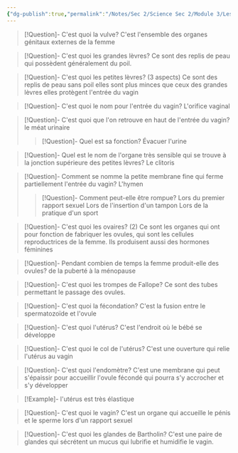 ```yaml
---
{"dg-publish":true,"permalink":"/Notes/Sec 2/Science Sec 2/Module 3/Les organes reproducteurs féminins/"}
---
```



>[!Question]- C'est quoi la vulve?
>C'est l'ensemble des organes génitaux externes de la femme

>[!Question]- C'est quoi les grandes lèvres?
>Ce sont des replis de peau qui possèdent généralement du poil.

>[!Question]- C'est quoi les petites lèvres? (3 aspects)
>Ce sont des replis de peau sans poil
>elles sont plus minces que ceux des grandes lèvres
>elles protègent l'entrée du vagin

>[!Question]- C'est quoi le nom pour l'entrée du vagin?
>L'orifice vaginal

>[!Question]- C'est quoi que l'on retrouve en haut de l'entrée du vagin?
>le méat urinaire
>>[!Question]- Quel est sa fonction?
>>Évacuer l'urine

>[!Question]- Quel est le nom de l'organe très sensible qui se trouve à la jonction supérieure des petites lèvres?
>Le clitoris

>[!Question]- Comment se nomme la petite membrane fine qui ferme partiellement l'entrée du vagin?
>L'hymen
>>[!Question]- Comment peut-elle être rompue?
>>Lors du premier rapport sexuel
>>Lors de l'insertion d'un tampon
>>Lors de la pratique d'un sport

>[!Question]- C'est quoi les ovaires? (2)
>Ce sont les organes qui ont pour fonction de fabriquer les ovules, qui sont les cellules reproductrices de la femme.
>Ils produisent aussi des hormones féminines

>[!Question]- Pendant combien de temps la femme produit-elle des ovules?
>de la puberté à la ménopause

>[!Question]- C'est quoi les trompes de Fallope?
>Ce sont des tubes permettant le passage des ovules.

>[!Question]- C'est quoi la fécondation?
>C'est la fusion entre le spermatozoïde et l'ovule

>[!Question]- C'est quoi l'utérus?
>C'est l'endroit où le bébé se développe

>[!Question]- C'est quoi le col de l'utérus?
>C'est une ouverture qui relie l'utérus au vagin

>[!Question]- C'est quoi l'endomètre?
>C'est une membrane qui peut s'épaissir pour accueillir l'ovule fécondé qui pourra s'y accrocher et s'y développer

>[!Example]- l'utérus est très élastique

>[!Question]- C'est quoi le vagin?
>C'est un organe qui accueille le pénis et le sperme lors d'un rapport sexuel

>[!Question]- C'est quoi les glandes de Bartholin?
>C'est une paire de glandes qui sécrétent un mucus qui lubrifie et humidifie le vagin.

